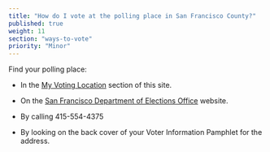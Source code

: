 ```yaml
---
title: "How do I vote at the polling place in San Francisco County?"
published: true
weight: 11
section: "ways-to-vote"
priority: "Minor"
---
```


Find your polling place:  

- In the [My Voting Location](#section-my-polling-place) section of this site.  

- On the [San Francisco Department of Elections Office](http://sfelections.org/tools/pollsite/) website.  

- By calling 415-554-4375  

- By looking on the back cover of your Voter Information Pamphlet for the address.  
